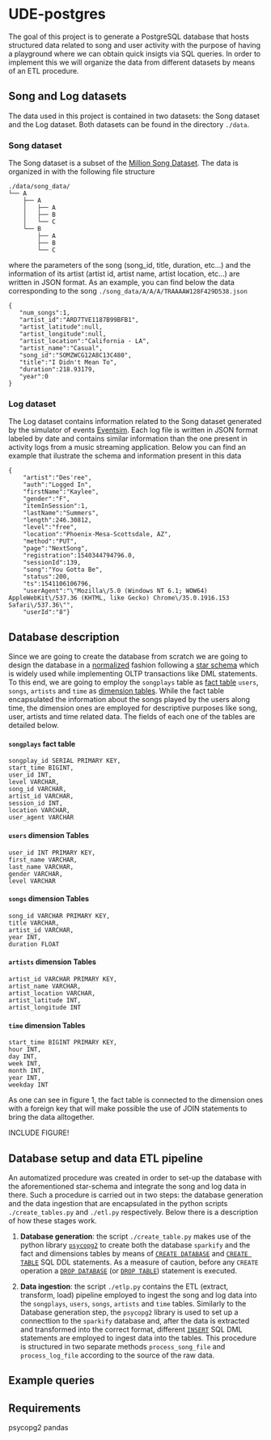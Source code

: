 # UDE-postgres

The goal of this project is to generate a PostgreSQL database that hosts structured data related to song and user activity with the purpose of having a playground where we can obtain quick insigts via SQL queries. In order to implement this we will organize the data from different datasets by means of an ETL procedure.

## Song and Log datasets

The data used in this project is contained in two datasets: the Song dataset and the Log dataset. Both datasets can be found in the directory `./data`. 

### Song dataset

The Song dataset is a subset of the [Million Song Dataset](http://millionsongdataset.com). The data is organized in with the following file structure 

```
./data/song_data/
└── A
    ├── A
    │   ├── A
    │   ├── B
    │   └── C
    └── B
        ├── A
        ├── B
        └── C
```

where the parameters of the song (song_id, title, duration, etc...) and the information of its artist (artist id, artist name, artist location, etc...) are written in JSON format. As an example, you can find below the data corresponding to the song `./song_data/A/A/A/TRAAAAW128F429D538.json`

```
{
   "num_songs":1,
   "artist_id":"ARD7TVE1187B99BFB1",
   "artist_latitude":null,
   "artist_longitude":null,
   "artist_location":"California - LA",
   "artist_name":"Casual",
   "song_id":"SOMZWCG12A8C13C480",
   "title":"I Didn't Mean To",
   "duration":218.93179,
   "year":0
}
```

### Log dataset

The Log dataset contains information related to the Song dataset generated by the simulator of events [Eventsim](https://github.com/Interana/eventsim). Each log file is written in JSON format labeled by date and contains similar information than the one present in activity logs from a music streaming application.  Below you can find an example that ilustrate the schema and information present in this data 

```
{
    "artist":"Des'ree",
    "auth":"Logged In", 
    "firstName":"Kaylee",
    "gender":"F",
    "itemInSession":1,
    "lastName":"Summers",
    "length":246.30812,
    "level":"free",
    "location":"Phoenix-Mesa-Scottsdale, AZ",
    "method":"PUT",
    "page":"NextSong",
    "registration":1540344794796.0,
    "sessionId":139,
    "song":"You Gotta Be",
    "status":200,
    "ts":1541106106796,
    "userAgent":"\"Mozilla\/5.0 (Windows NT 6.1; WOW64) AppleWebKit\/537.36 (KHTML, like Gecko) Chrome\/35.0.1916.153 Safari\/537.36\"",
    "userId":"8"}
```

## Database description

Since we are going to create the database from scratch we are going to design the database in a [normalized](https://en.wikipedia.org/wiki/Database_normalization) fashion following a [star schema](https://www.guru99.com/star-snowflake-data-warehousing.html) which is widely used while implementing OLTP transactions like DML statements. 
To this end, we are going to employ the `songplays` table as [fact table](https://en.wikipedia.org/wiki/Fact_table) `users`, `songs`, `artists` and `time` as [dimension tables](https://en.wikipedia.org/wiki/Dimension_(data_warehouse)). While the fact table encapsulated the information about the songs played by the users along time, the dimension ones are employed for descriptive purposes like song, user, artists and time related data. The fields of each one of the tables are detailed below.

#### `songplays` fact table

```
songplay_id SERIAL PRIMARY KEY,
start_time BIGINT, 
user_id INT, 
level VARCHAR, 
song_id VARCHAR, 
artist_id VARCHAR, 
session_id INT, 
location VARCHAR, 
user_agent VARCHAR
```

#### `users` dimension Tables

```
user_id INT PRIMARY KEY,
first_name VARCHAR,
last_name VARCHAR,
gender VARCHAR,
level VARCHAR
```

#### `songs` dimension Tables

```
song_id VARCHAR PRIMARY KEY,
title VARCHAR,
artist_id VARCHAR,
year INT,
duration FLOAT
```

#### `artists` dimension Tables

```
artist_id VARCHAR PRIMARY KEY,
artist_name VARCHAR,
artist_location VARCHAR,
artist_latitude INT,
artist_longitude INT
````

#### `time` dimension Tables

```
start_time BIGINT PRIMARY KEY,
hour INT,
day INT,
week INT,
month INT,
year INT,
weekday INT
```

As one can see in figure 1, the fact table is connected to the dimension ones with a foreign key that will make possible the use of JOIN statements to bring the data alltogether. 

INCLUDE FIGURE!

## Database setup and data ETL pipeline

An automatized procedure was created in order to set-up the database with the aforementioned star-schema and integrate the song and log data in there. Such a procedure is carried out in two steps: the database generation and the data ingestion that are encapsulated in the python scripts `./create_tables.py` and `./etl.py` respectively. Below there is a description of how these stages work. 

1. **Database generation**: the script `./create_table.py` makes use of the python library [`psycopg2`](https://www.psycopg.org/docs/) to create both the database `sparkify` and the fact and dimensions tables by means of [`CREATE DATABASE`](https://www.postgresql.org/docs/9.0/sql-createdatabase.html) and [`CREATE TABLE`](https://www.postgresql.org/docs/10/sql-createtable.html) SQL DDL statements. As a measure of caution, before any `CREATE` operation a [`DROP DATABASE`](https://www.postgresql.org/docs/9.0/sql-dropdatabase.html) (or [`DROP TABLE`](https://www.postgresql.org/docs/10/sql-droptable.html)) statement is executed.

2. **Data ingestion**: the script `./etlp.py` contains the ETL (extract, transform, load) pipeline employed to ingest the song and log data into the `songplays`, `users`, `songs`, `artists` and `time` tables. Similarly to the Database generation step, the `psycopg2` library is used to set up a connecttion to the `sparkify` database and, after the data is extracted and transformed into the correct format, different [`INSERT`](https://www.postgresql.org/docs/current/sql-insert.html) SQL DML statements are employed to ingest data into the tables. This procedure is structured in two separate methods `process_song_file` and `process_log_file` according to the source of the raw data.

## Example queries

## Requirements

psycopg2
pandas


